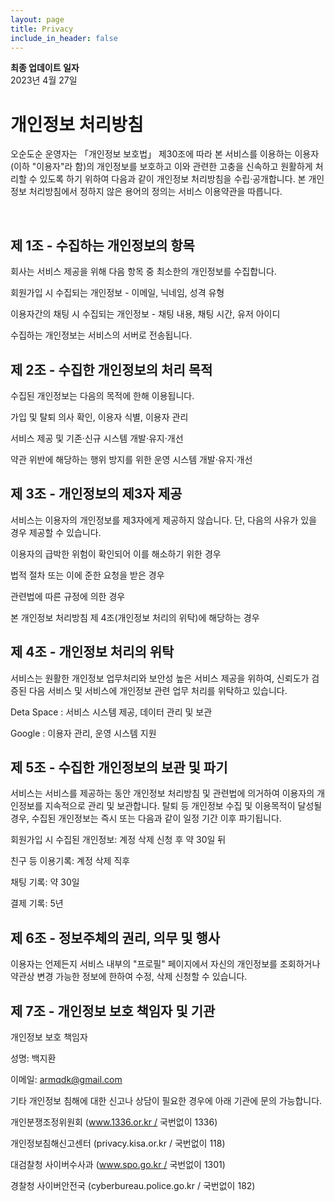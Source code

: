 ```yaml
---
layout: page
title: Privacy
include_in_header: false
---
```


**최종 업데이트 일자**  
2023년 4월 27일

# 개인정보 처리방침
오순도순 운영자는 「개인정보 보호법」 제30조에 따라 본 서비스를 이용하는 이용자(이하 "이용자"라 함)의 개인정보를 보호하고 이와 관련한 고충을 신속하고 원활하게 처리할 수 있도록 하기 위하여 다음과 같이 개인정보 처리방침을 수립·공개합니다. 본 개인정보 처리방침에서 정하지 않은 용어의 정의는 서비스 이용약관을 따릅니다.

<br>

## 제 1조 - 수집하는 개인정보의 항목
회사는 서비스 제공을 위해 다음 항목 중 최소한의 개인정보를 수집합니다.

회원가입 시 수집되는 개인정보 - 이메일, 닉네임, 성격 유형

이용자간의 채팅 시 수집되는 개인정보 - 채팅 내용, 채팅 시간, 유저 아이디

수집하는 개인정보는 서비스의 서버로 전송됩니다.

## 제 2조 - 수집한 개인정보의 처리 목적
수집된 개인정보는 다음의 목적에 한해 이용됩니다.

가입 및 탈퇴 의사 확인, 이용자 식별, 이용자 관리

서비스 제공 및 기존·신규 시스템 개발·유지·개선

약관 위반에 해당하는 행위 방지를 위한 운영 시스템 개발·유지·개선

## 제 3조 - 개인정보의 제3자 제공
서비스는 이용자의 개인정보를 제3자에게 제공하지 않습니다. 단, 다음의 사유가 있을 경우 제공할 수 있습니다.

이용자의 급박한 위험이 확인되어 이를 해소하기 위한 경우

법적 절차 또는 이에 준한 요청을 받은 경우

관련법에 따른 규정에 의한 경우

본 개인정보 처리방침 제 4조(개인정보 처리의 위탁)에 해당하는 경우

## 제 4조 - 개인정보 처리의 위탁
서비스는 원활한 개인정보 업무처리와 보안성 높은 서비스 제공을 위하여, 신뢰도가 검증된 다음 서비스 및 서비스에 개인정보 관련 업무 처리를 위탁하고 있습니다.

Deta Space : 서비스 시스템 제공, 데이터 관리 및 보관

Google : 이용자 관리, 운영 시스템 지원

## 제 5조 - 수집한 개인정보의 보관 및 파기
서비스는 서비스를 제공하는 동안 개인정보 처리방침 및 관련법에 의거하여 이용자의 개인정보를 지속적으로 관리 및 보관합니다. 탈퇴 등 개인정보 수집 및 이용목적이 달성될 경우, 수집된 개인정보는 즉시 또는 다음과 같이 일정 기간 이후 파기됩니다.

회원가입 시 수집된 개인정보: 계정 삭제 신청 후 약 30일 뒤

친구 등 이용기록: 계정 삭제 직후

채팅 기록: 약 30일

결제 기록: 5년

## 제 6조 - 정보주체의 권리, 의무 및 행사
이용자는 언제든지 서비스 내부의 "프로필" 페이지에서 자신의 개인정보를 조회하거나 약관상 변경 가능한 정보에 한하여 수정, 삭제 신청할 수 있습니다.

## 제 7조 - 개인정보 보호 책임자 및 기관
개인정보 보호 책임자

성명: 백지환

이메일: armqdk@gmail.com

기타 개인정보 침해에 대한 신고나 상담이 필요한 경우에 아래 기관에 문의 가능합니다.

개인분쟁조정위원회 (www.1336.or.kr / 국번없이 1336)

개인정보침해신고센터 (privacy.kisa.or.kr / 국번없이 118)

대검찰청 사이버수사과 (www.spo.go.kr / 국번없이 1301)

경찰청 사이버안전국 (cyberbureau.police.go.kr / 국번없이 182)